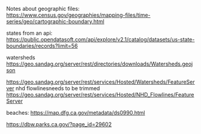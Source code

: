 
Notes about geographic files:
https://www.census.gov/geographies/mapping-files/time-series/geo/cartographic-boundary.html

states from an api:
https://public.opendatasoft.com/api/explore/v2.1/catalog/datasets/us-state-boundaries/records?limit=56

watersheds
https://geo.sandag.org/server/rest/directories/downloads/Watersheds.geojson

https://geo.sandag.org/server/rest/services/Hosted/Watersheds/FeatureServer
nhd flowlinesneeds to be trimmed
https://geo.sandag.org/server/rest/services/Hosted/NHD_Flowlines/FeatureServer


beaches:
https://map.dfg.ca.gov/metadata/ds0990.html

https://dbw.parks.ca.gov/?page_id=29602
